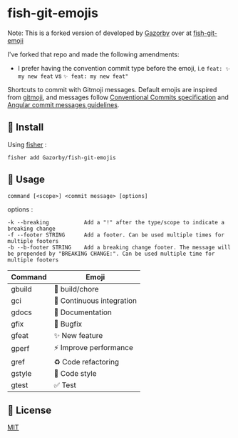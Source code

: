 # fish-git-emojis

Note: This is a forked version of developed by [Gazorby](https://github.com/Gazorby) over at [fish-git-emoji](https://github.com/Gazorby/fish-git-emojis/blob/master)

I've forked that repo and made the following amendments:

- I prefer having the convention commit type before the emoji, i.e `feat: ✨ my new feat` vs `✨ feat: my new feat"`

Shortcuts to commit with Gitmoji messages. Default emojis are inspired from [gitmoji](https://gitmoji.carloscuesta.me/), and messages follow [Conventional Commits specification](https://www.conventionalcommits.org/en/v1.0.0/) and [Angular commit messages guidelines]([https://link](https://github.com/angular/angular/blob/22b96b9/CONTRIBUTING.md#-commit-message-guidelines)).

## 🚀 Install

Using [fisher](https://github.com/jorgebucaran/fisher) :

```console
fisher add Gazorby/fish-git-emojis
```

## 🔧 Usage

`command [<scope>] <commit message> [options]`

options :

```console
-k --breaking           Add a "!" after the type/scope to indicate a breaking change
-f --footer STRING      Add a footer. Can be used multiple times for multiple footers
-b --b-footer STRING    Add a breaking change footer. The message will be prepended by "BREAKING CHANGE:". Can be used multiple time for multiple footers
```

| Command | Emoji |
|-------- | ----------- |
| gbuild  | 👷 build/chore |
| gci     | 💚 Continuous integration |
| gdocs    | 📝 Documentation |
| gfix    | 🐛 Bugfix |
| gfeat   | ✨ New feature |
| gperf   | ⚡️ Improve performance |
| gref    | ♻️ Code refactoring |
| gstyle  | 🎨 Code style |
| gtest   | ✅ Test |

## 📝 License

[MIT](https://github.com/Gazorby/fish-git-emojis/blob/master/LICENSE)
